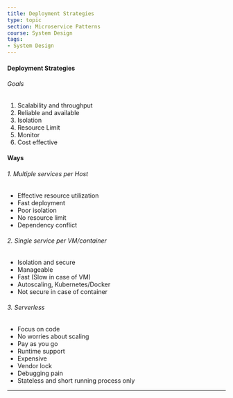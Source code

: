 ```yaml
---
title: Deployment Strategies
type: topic
section: Microservice Patterns
course: System Design
tags:
- System Design
---
```

#### Deployment Strategies

###### Goals
1. Scalability and throughput
2. Reliable and available
3. Isolation
4. Resource Limit
5. Monitor
6. Cost effective


#### Ways
###### 1. Multiple services per Host
- Effective resource utilization
- Fast deployment
- Poor isolation
- No resource limit
- Dependency conflict

###### 2. Single service per VM/container
- Isolation and secure
- Manageable
- Fast (Slow in case of VM)
- Autoscaling, Kubernetes/Docker
- Not secure in case of container

###### 3. Serverless
- Focus on code
- No worries about scaling
- Pay as you go
- Runtime support
- Expensive
- Vendor lock
- Debugging pain
- Stateless and short running process only

---